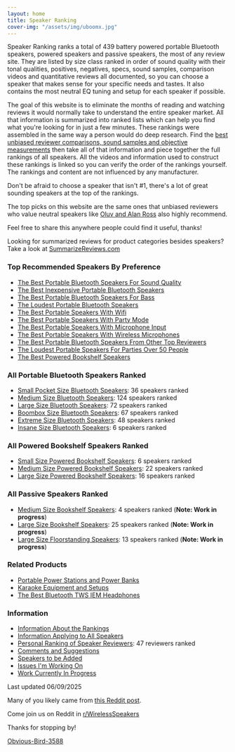 ```yaml
---
layout: home
title: Speaker Ranking
cover-img: "/assets/img/uboomx.jpg"
---
```


Speaker Ranking ranks a total of 439 battery powered portable Bluetooth speakers, powered speakers and passive speakers, the most of any review site. They are listed by size class ranked in order of sound quality with their tonal qualities, positives, negatives, specs, sound samples, comparison videos and quantitative reviews all documented, so you can choose a speaker that makes sense for your specific needs and tastes. It also contains the most neutral EQ tuning and setup for each speaker if possible.

The goal of this website is to eliminate the months of reading and watching reviews it would normally take to understand the entire speaker market. All that information is summarized into ranked lists which can help you find what you're looking for in just a few minutes. These rankings were assembled in the same way a person would do deep research. Find the [best unbiased reviewer comparisons, sound samples and objective measurements](/personal-ranking-of-speaker-reviewers/) then take all of that information and piece together the full rankings of all speakers. All the videos and information used to construct these rankings is linked so you can verify the order of the rankings yourself. The rankings and content are not influenced by any manufacturer. 

Don't be afraid to choose a speaker that isn't #1, there's a lot of great sounding speakers at the top of the rankings.

The top picks on this website are the same ones that unbiased reviewers who value neutral speakers like [Oluv and Alan Ross](/top-recommended-reviewers/) also highly recommend.

Feel free to share this anywhere people could find it useful, thanks!

Looking for summarized reviews for product categories besides speakers? Take a look at [SummarizeReviews.com](https://www.summarizereviews.com/)

### Top Recommended Speakers By Preference

- [The Best Portable Bluetooth Speakers For Sound Quality](/top-recommended/)
- [The Best Inexpensive Portable Bluetooth Speakers](/top-recommended-inexpensive/)
- [The Best Portable Bluetooth Speakers For Bass](/top-recommended-bass/)
- [The Loudest Portable Bluetooth Speakers](/top-recommended-loudest/)
- [The Best Portable Speakers With Wifi](/top-recommended-wifi/)
- [The Best Portable Speakers With Party Mode](/top-recommended-party-mode/)
- [The Best Portable Speakers With Microphone Input](/top-recommended-microphone/)
- [The Best Portable Speakers With Wireless Microphones](/top-recommended-wireless-microphone/)
- [The Best Portable Bluetooth Speakers From Other Top Reviewers](/top-recommended-reviewers/)
- [The Loudest Portable Speakers For Parties Over 50 People](/portable-party-speakers/)
- [The Best Powered Bookshelf Speakers](/bookshelf-top-recommended/)

### All Portable Bluetooth Speakers Ranked

- [Small Pocket Size Bluetooth Speakers](/pocket-size/): 36 speakers ranked
- [Medium Size Bluetooth Speakers](/small-medium-size/): 124 speakers ranked
- [Large Size Bluetooth Speakers](/large-size/): 72 speakers ranked
- [Boombox Size Bluetooth Speakers](/boombox-size/): 67 speakers ranked
- [Extreme Size Bluetooth Speakers](/extreme-size/): 48 speakers ranked
- [Insane Size Bluetooth Speakers](/insane-size/): 6 speakers ranked

### All Powered Bookshelf Speakers Ranked

- [Small Size Powered Bookshelf Speakers](/bookshelf-small/): 6 speakers ranked
- [Medium Size Powered Bookshelf Speakers](/bookshelf-medium/): 22 speakers ranked
- [Large Size Powered Bookshelf Speakers](/bookshelf-large/): 16 speakers ranked

### All Passive Speakers Ranked
- [Medium Size Bookshelf Speakers](/passive-bookshelf-medium/): 4 speakers ranked (**Note: Work in progress**)
- [Large Size Bookshelf Speakers](/passive-bookshelf-large/): 25 speakers ranked (**Note: Work in progress**)
- [Large Size Floorstanding Speakers](/passive-floorstanding-large/): 13 speakers ranked (**Note: Work in progress**)

### Related Products

- [Portable Power Stations and Power Banks](/portable-power-stations/)
- [Karaoke Equipment and Setups](/karaoke-setups/)
- [The Best Bluetooth TWS IEM Headphones](/best-bluetooth-tws-iems/)

### Information

- [Information About the Rankings](/information-about-the-rankings/)
- [Information Applying to All Speakers](/information-applying-to-all-speakers/)
- [Personal Ranking of Speaker Reviewers](/personal-ranking-of-speaker-reviewers/): 47 reviewers ranked
- [Comments and Suggestions](/comments-suggestions/)
- [Speakers to be Added](/speakers-to-be-added/)
- [Issues I'm Working On](/issues-im-working-on/)
- [Work Currently In Progress](/work-currently-in-progress/)

Last updated 06/09/2025

Many of you likely came from [this Reddit post](https://www.reddit.com/r/WirelessSpeakers/comments/16zs2ol/ranking_all_battery_powered_wireless_speakers/). 

Come join us on Reddit in [r/WirelessSpeakers](https://www.reddit.com/r/WirelessSpeakers/)

Thanks for stopping by!

[Obvious-Bird-3588](https://www.reddit.com/user/Obvious-Bird-3588)
